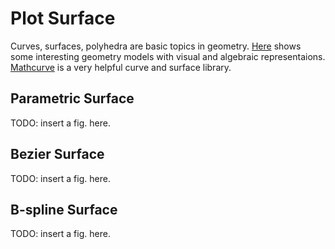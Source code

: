 # Plot Surface

Curves, surfaces, polyhedra are basic topics in geometry. [Here](https://paulbourke.net/geometry/) shows some interesting geometry models with visual and algebraic representaions.
[Mathcurve](https://mathcurve.com/surfaces.gb/surfaces.shtml) is a very helpful curve and surface library.


## Parametric Surface

TODO: insert a fig. here.

## Bezier Surface


TODO: insert a fig. here.

## B-spline Surface


TODO: insert a fig. here.
